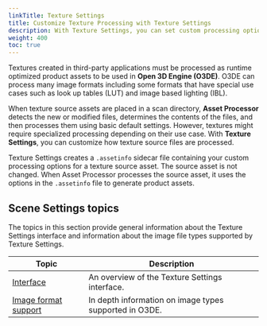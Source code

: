 ```yaml
---
linkTitle: Texture Settings
title: Customize Texture Processing with Texture Settings
description: With Texture Settings, you can set custom processing options for textures, skybox images, and image based lighting (IBL) assets.
weight: 400
toc: true
---
```


Textures created in third-party applications must be processed as runtime optimized product assets to be used in **Open 3D Engine (O3DE)**. O3DE can process many image formats including some formats that have special use cases such as look up tables (LUT) and image based lighting (IBL).

When texture source assets are placed in a scan directory, **Asset Processor** detects the new or modified files, determines the contents of the files, and then processes them using basic default settings. However, textures might require specialized processing depending on their use case. With **Texture Settings**, you can customize how texture source files are processed.

Texture Settings creates a `.assetinfo` sidecar file containing your custom processing options for a texture source asset. The source asset is not changed. When Asset Processor processes the source asset, it uses the options in the `.assetinfo` file to generate product assets.

## Scene Settings topics

The topics in this section provide general information about the Texture Settings interface and information about the image file types supported by Texture Settings.

| Topic | Description |
| - | - |
| [Interface](interface) | An overview of the Texture Settings interface. |
| [Image format support](image-format-support) | In depth information on image types supported in O3DE. |